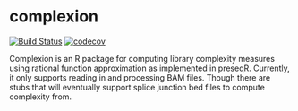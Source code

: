 # complexion

[![Build Status](https://travis-ci.org/biobenkj/complexion.png?branch=master)](https://travis-ci.org/biobenkj/complexion)  [![codecov](https://codecov.io/gh/biobenkj/complexion/branch/master/graph/badge.svg)](https://codecov.io/gh/biobenkj/complexion)


Complexion is an R package for computing library complexity measures using rational function approximation as implemented in preseqR. Currently, it only supports reading in and processing BAM files. Though there are stubs that will eventually support splice junction bed files to compute complexity from.
